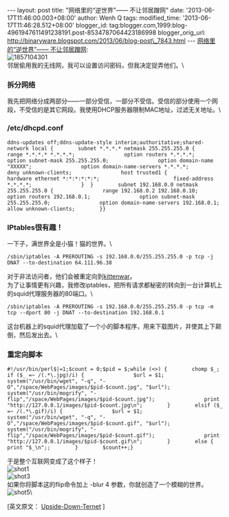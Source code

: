 --- layout: post title: "网络里的“逆世界”—— 不让邻居蹭网" date:
'2013-06-17T11:46:00.003+08:00' author: Wenh Q tags: modified\_time:
'2013-06-17T11:46:28.512+08:00' blogger\_id:
tag:blogger.com,1999:blog-4961947611491238191.post-8534787064423186998
blogger\_orig\_url:
http://binaryware.blogspot.com/2013/06/blog-post\_7843.html ---
[网络里的“逆世界”——
不让邻居蹭网](http://www.oschina.net/news/41194/upside-down-ternet): \
![1857104301](http://static.oschina.net/uploads/img/201306/07074220_Fckf.jpg)\
邻居偷用我的无线网，我可以设置访问密码，但我决定捉弄他们。\

### 拆分网络

我先把网络分成两部分——一部分受信，一部分不受信。受信的部分使用一个网段，不受信的是其它网段。我使用DHCP服务器限制MAC地址，过滤无关地址。\

### /etc/dhcpd.conf

    ddns-updates off;ddns-update-style interim;authoritative;shared-network local {        subnet *.*.*.* netmask 255.255.255.0 {                range *.*.*.* *.*.*.*;                option routers *.*.*.*;                option subnet-mask 255.255.255.0;                option domain-name "XXXXX";                option domain-name-servers *.*.*.*;                deny unknown-clients;                host trusted1 {                        hardware ethernet *:*:*:*:*:*;                        fixed-address *.*.*.*;                }  }        subnet 192.168.0.0 netmask 255.255.255.0 {                range 192.168.0.2 192.168.0.10;                option routers 192.168.0.1;                option subnet-mask 255.255.255.0;                option domain-name-servers 192.168.0.1;                allow unknown-clients;        }}

### IPtables很有趣！

一下子，满世界全是小猫！猫的世界。\

    /sbin/iptables -A PREROUTING -s 192.168.0.0/255.255.255.0 -p tcp -j DNAT --to-destination 64.111.96.38

对于非法访问者，他们会被重定向到[kittenwar](http://www.kittenwar.com/)。\
为了让事情更有兴趣，我修改iptables，把所有请求都秘密的转向到一台计算机上的squid代理服务器的80端口。\

    /sbin/iptables -A PREROUTING -s 192.168.0.0/255.255.255.0 -p tcp -m tcp --dport 80 -j DNAT --to-destination 192.168.0.1

这台机器上的squid代理加载了一个小的脚本程序，用来下载图片，并使其上下颠倒，然后发出去。\

### 重定向脚本

    #!/usr/bin/perl$|=1;$count = 0;$pid = $;while (<>) {        chomp $_;        if ($_ =~ /(.*\.jpg)/i) {                $url = $1;                system("/usr/bin/wget", "-q", "-O","/space/WebPages/images/$pid-$count.jpg", "$url");                system("/usr/bin/mogrify", "-flip","/space/WebPages/images/$pid-$count.jpg");                print "http://127.0.0.1/images/$pid-$count.jpg\n";        }        elsif ($_ =~ /(.*\.gif)/i) {                $url = $1;                system("/usr/bin/wget", "-q", "-O","/space/WebPages/images/$pid-$count.gif", "$url");                system("/usr/bin/mogrify", "-flip","/space/WebPages/images/$pid-$count.gif");                print "http://127.0.0.1/images/$pid-$count.gif\n";        }        else {                print "$_\n";;        }        $count++;}

于是整个互联网变成了这个样子！\
![shot1](http://static.oschina.net/uploads/img/201306/07074220_qY3g.jpg)\
![shot3](http://static.oschina.net/uploads/img/201306/07074220_BzJz.jpg)\
如果你将脚本这的flip命令加上 -blur 4 参数，你就创造了一个模糊的世界。\
![shot5](http://static.oschina.net/uploads/img/201306/07074220_fd0a.jpg)\

[英文原文：
[Upside-Down-Ternet](http://www.ex-parrot.com/pete/upside-down-ternet.html)
]
